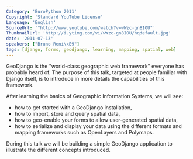 ```yaml
---
Category: 'EuroPython 2011'
Copyright: 'Standard YouTube License'
Language: 'English'
SourceUrl: '"http://www.youtube.com/watch?v=wWzc-gn8IOU"'
ThumbnailUrl: 'http://i.ytimg.com/vi/wWzc-gn8IOU/hqdefault.jpg'
date: '2011-07-13'
speakers: ["Bruno Reni\xE9"]
tags: [django, forms, geodjango, learning, mapping, spatial, web]
---
```

GeoDjango is the "world-class geographic web framework" everyone has probably
heard of. The purpose of this talk, targeted at people familiar with Django
itself, is to introduce in more details the capabilities of this framework.

After learning the basics of Geographic Information Systems, we will see:

  * how to get started with a GeoDjango installation,
  * how to import, store and query spatial data,
  * how to geo-enable your forms to allow user-generated spatial data,
  * how to serialize and display your data using the different formats and mapping frameworks such as OpenLayers and Polymaps.

During this talk we will be building a simple GeoDjango application to
illustrate the different concepts introduced.

